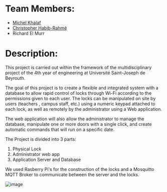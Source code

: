 # Team Members:
* [Michel Khalaf](https://github.com/MichelKhalaf)
* [Christopher Habib-Rahmé](https://github.com/ChrisRahme)
* Richard El Murr

# Description:
This project is carried out within the framework of the multidisciplinary project of the 4th year of engineering at Université Saint-Joseph de Beyrouth.

The goal of this project is to create a flexible and integrated system with a database to allow rapid control of locks through Wi-Fi according to the permissions given to each user. The locks can be manipulated on site by users (teachers , campus staff, etc.) using a numeric keypad attached to each lock, as well as remotely by the administrator using a Web application.

The web application will also allow the administrator to manage the database, manipulate one or more doors with a single click, and create automatic commands that will run on a specific date.

The Project is divided into 3 parts:  
1. Physical Lock  
2. Administrator web app  
3. Application Server and Database

We used Rasberry Pi's for the construction of the locks and a Mosquitto MQTT Broker to communicate between the server and the locks.
  
![image](https://user-images.githubusercontent.com/61230448/111070830-cb608b80-84d3-11eb-81cb-9390b1b64e84.png)
